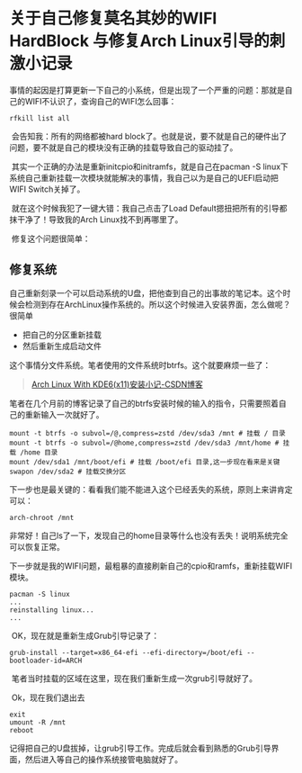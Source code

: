 # 关于自己修复莫名其妙的WIFI HardBlock 与修复Arch Linux引导的刺激小记录

​	事情的起因是打算更新一下自己的小系统，但是出现了一个严重的问题：那就是自己的WIFI不认识了，查询自己的WIFI怎么回事：

```
rfkill list all
```

​	会告知我：所有的网络都被hard block了。也就是说，要不就是自己的硬件出了问题，要不就是自己的模块没有正确的挂载导致自己的驱动挂了。

​	其实一个正确的办法是重新initcpio和initramfs，就是自己在pacman -S linux下系统自己重新挂载一次模块就能解决的事情，我自己以为是自己的UEFI启动把WIFI Switch关掉了。

​	就在这个时候我犯了一键大错：我自己点击了Load Default摁扭把所有的引导都抹干净了！导致我的Arch Linux找不到再哪里了。

​	修复这个问题很简单：

## 修复系统

​	自己重新刻录一个可以启动系统的U盘，把他查到自己的出事故的笔记本。这个时候会检测到存在ArchLinux操作系统的。所以这个时候进入安装界面，怎么做呢？很简单

- 把自己的分区重新挂载
- 然后重新生成启动文件

​	这个事情分文件系统。笔者使用的文件系统时btrfs。这个就要麻烦一些了：

> [Arch Linux With KDE6(x11)安装小记-CSDN博客](https://blog.csdn.net/charlie114514191/article/details/136873390)

​	笔者在几个月前的博客记录了自己的btrfs安装时候的输入的指令，只需要照着自己的重新输入一次就好了。

```
mount -t btrfs -o subvol=/@,compress=zstd /dev/sda3 /mnt # 挂载 / 目录
mount -t btrfs -o subvol=/@home,compress=zstd /dev/sda3 /mnt/home # 挂载 /home 目录
mount /dev/sda1 /mnt/boot/efi # 挂载 /boot/efi 目录,这一步现在看来是关键
swapon /dev/sda2 # 挂载交换分区
```

下一步也是最关键的：看看我们能不能进入这个已经丢失的系统，原则上来讲肯定可以：

```
arch-chroot /mnt
```

​	非常好！自己ls了一下，发现自己的home目录等什么也没有丢失！说明系统完全可以恢复正常。

​	下一步就是我的WIFI问题，最粗暴的直接刷新自己的cpio和ramfs，重新挂载WIFI模块。

```
pacman -S linux
...
reinstalling linux...
...
```

​	OK，现在就是重新生成Grub引导记录了：

```
grub-install --target=x86_64-efi --efi-directory=/boot/efi --bootloader-id=ARCH
```

​	笔者当时挂载的区域在这里，现在我们重新生成一次grub引导就好了。

​	Ok，现在我们退出去

```
exit
umount -R /mnt
reboot
```

​	记得把自己的U盘拔掉，让grub引导工作。完成后就会看到熟悉的Grub引导界面，然后进入等自己的操作系统接管电脑就好了。

​	
